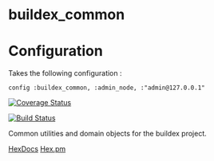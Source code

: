 # buildex_common 

# Configuration 

Takes the following configuration : 

```
config :buildex_common, :admin_node, :"admin@127.0.0.1"
```

[![Coverage Status](https://coveralls.io/repos/github/esl/buildex_common/badge.svg?branch=master)](https://coveralls.io/github/esl/buildex_common?branch=master)

[![Build Status](https://travis-ci.com/esl/buildex_common.svg?branch=master)](https://travis-ci.com/esl/buildex_common)

Common utilities and domain objects for the buildex project.

[HexDocs](https://hexdocs.pm/buildex_common)
[Hex.pm](https://hex.pm/packages/buildex_common)



